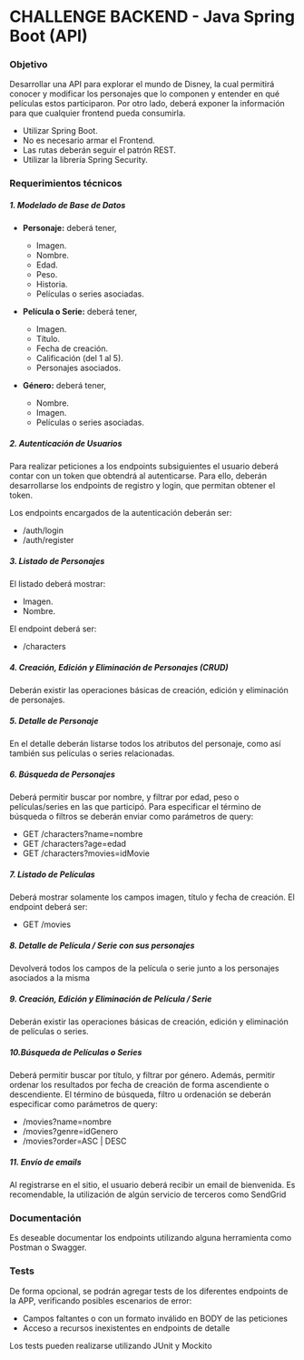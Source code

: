 # CHALLENGE BACKEND - Java Spring Boot (API)

### Objetivo

Desarrollar una API para explorar el mundo de Disney, la cual permitirá conocer y modificar los personajes que lo componen y entender en qué películas estos participaron. Por otro lado, deberá exponer la información para que cualquier frontend pueda consumirla.

- Utilizar Spring Boot.
- No es necesario armar el Frontend.
- Las rutas deberán seguir el patrón REST.
- Utilizar la librería Spring Security.

### Requerimientos técnicos

##### 1. Modelado de Base de Datos
- **Personaje:** deberá tener,
  - Imagen.
  - Nombre.
  - Edad.
  - Peso.
  - Historia.
  - Películas o series asociadas.

- **Película o Serie:** deberá tener,
  - Imagen.
  - Título.
  - Fecha de creación.
  - Calificación (del 1 al 5).
  - Personajes asociados.

- **Género:** deberá tener,
  - Nombre.
  - Imagen.
  - Películas o series asociadas.

##### 2. Autenticación de Usuarios
Para realizar peticiones a los endpoints subsiguientes el usuario deberá contar con un token que obtendrá al autenticarse. Para ello, deberán desarrollarse los endpoints de registro y login, que permitan obtener el token.

Los endpoints encargados de la autenticación deberán ser:

- /auth/login
- /auth/register

##### 3. Listado de Personajes

El listado deberá mostrar:
- Imagen.
- Nombre.

El endpoint deberá ser:
- /characters

##### 4. Creación, Edición y Eliminación de Personajes (CRUD)
Deberán existir las operaciones básicas de creación, edición y eliminación de personajes.

##### 5. Detalle de Personaje
En el detalle deberán listarse todos los atributos del personaje, como así también sus películas o series relacionadas.

##### 6. Búsqueda de Personajes
Deberá permitir buscar por nombre, y filtrar por edad, peso o películas/series en las que participó. Para especificar el término de búsqueda o filtros se deberán enviar como parámetros de query:
- GET /characters?name=nombre
- GET /characters?age=edad
- GET /characters?movies=idMovie

##### 7. Listado de Películas
Deberá mostrar solamente los campos imagen, título y fecha de creación.
El endpoint deberá ser:
- GET /movies

##### 8. Detalle de Película / Serie con sus personajes
Devolverá todos los campos de la película o serie junto a los personajes asociados a la misma

##### 9. Creación, Edición y Eliminación de Película / Serie
Deberán existir las operaciones básicas de creación, edición y eliminación de películas o series.

##### 10.Búsqueda de Películas o Series
Deberá permitir buscar por título, y filtrar por género. Además, permitir ordenar los resultados por fecha de creación de forma ascendiente o descendiente. El término de búsqueda, filtro u ordenación se deberán especificar como parámetros de query:
- /movies?name=nombre
- /movies?genre=idGenero
- /movies?order=ASC | DESC

##### 11. Envío de emails
Al registrarse en el sitio, el usuario deberá recibir un email de bienvenida. Es recomendable, la utilización de algún servicio de terceros como SendGrid

### Documentación
Es deseable documentar los endpoints utilizando alguna herramienta como Postman o Swagger.

### Tests
De forma opcional, se podrán agregar tests de los diferentes endpoints de la APP, verificando posibles escenarios de error:
- Campos faltantes o con un formato inválido en BODY de las peticiones
- Acceso a recursos inexistentes en endpoints de detalle

Los tests pueden realizarse utilizando JUnit y Mockito
